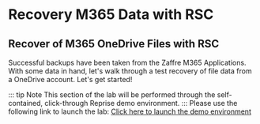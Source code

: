 # Recovery M365 Data with RSC

## Recover of M365 OneDrive Files with RSC
Successful backups have been taken from the Zaffre M365 Applications. With some data in hand, let's walk through a test recovery of file data from a OneDrive account. Let's get started!

::: tip Note
This section of the lab will be performed through the self-contained, click-through Reprise demo environment. 
:::
Please use the following link to launch the lab: 
[Click here to launch the demo environment](https://app.getreprise.com/launch/ryN1a1X/)